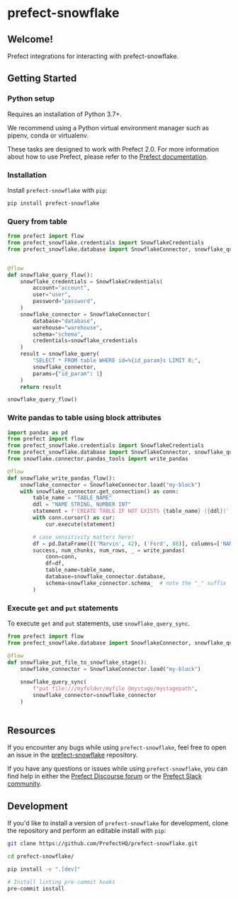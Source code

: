 # prefect-snowflake

## Welcome!

Prefect integrations for interacting with prefect-snowflake.

## Getting Started

### Python setup

Requires an installation of Python 3.7+.

We recommend using a Python virtual environment manager such as pipenv, conda or virtualenv.

These tasks are designed to work with Prefect 2.0. For more information about how to use Prefect, please refer to the [Prefect documentation](https://orion-docs.prefect.io/).

### Installation

Install `prefect-snowflake` with `pip`:

```bash
pip install prefect-snowflake
```

### Query from table

```python
from prefect import flow
from prefect_snowflake.credentials import SnowflakeCredentials
from prefect_snowflake.database import SnowflakeConnector, snowflake_query


@flow
def snowflake_query_flow():
    snowflake_credentials = SnowflakeCredentials(
        account="account",
        user="user",
        password="password",
    )
    snowflake_connector = SnowflakeConnector(
        database="database",
        warehouse="warehouse",
        schema="schema",
        credentials=snowflake_credentials
    )
    result = snowflake_query(
        "SELECT * FROM table WHERE id=%{id_param}s LIMIT 8;",
        snowflake_connector,
        params={"id_param": 1}
    )
    return result

snowflake_query_flow()
```

### Write pandas to table using block attributes

```python
import pandas as pd
from prefect import flow
from prefect_snowflake.credentials import SnowflakeCredentials
from prefect_snowflake.database import SnowflakeConnector, snowflake_query
from snowflake.connector.pandas_tools import write_pandas

@flow
def snowflake_write_pandas_flow():
    snowflake_connector = SnowflakeConnector.load("my-block")
    with snowflake_connector.get_connection() as conn:
        table_name = "TABLE_NAME"
        ddl = "NAME STRING, NUMBER INT"
        statement = f'CREATE TABLE IF NOT EXISTS {table_name} ({ddl})'
        with conn.cursor() as cur:
            cur.execute(statement)

        # case sensitivity matters here!
        df = pd.DataFrame([('Marvin', 42), ('Ford', 88)], columns=['NAME', 'NUMBER'])
        success, num_chunks, num_rows, _ = write_pandas(
            conn=conn,
            df=df,
            table_name=table_name,
            database=snowflake_connector.database,
            schema=snowflake_connector.schema_  # note the "_" suffix
        )
```

### Execute `get` and `put` statements

To execute `get` and `put` statements, use `snowflake_query_sync`.

```python
from prefect import flow
from prefect_snowflake.database import SnowflakeConnector, snowflake_query_sync

@flow
def snowflake_put_file_to_snowflake_stage():
    snowflake_connector = SnowflakeConnector.load("my-block")
    
    snowflake_query_sync(
        f"put file:///myfolder/myfile @mystage/mystagepath",
        snowflake_connector=snowflake_connector
    )
            
```

## Resources

If you encounter any bugs while using `prefect-snowflake`, feel free to open an issue in the [prefect-snowflake](https://github.com/PrefectHQ/prefect-snowflake) repository.

If you have any questions or issues while using `prefect-snowflake`, you can find help in either the [Prefect Discourse forum](https://discourse.prefect.io/) or the [Prefect Slack community](https://prefect.io/slack).

## Development

If you'd like to install a version of `prefect-snowflake` for development, clone the repository and perform an editable install with `pip`:

```bash
git clone https://github.com/PrefectHQ/prefect-snowflake.git

cd prefect-snowflake/

pip install -e ".[dev]"

# Install linting pre-commit hooks
pre-commit install
```
